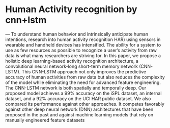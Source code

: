 # Human Activity recognition by cnn+lstm
— To understand human behavior and intrinsically
anticipate human intentions, research into human activity
recognition HAR) using sensors in wearable and handheld
devices has intensified. The ability for a system to use as few
resources as possible to recognize a user’s activity from raw data
is what many researchers are striving for. In this paper, we
propose a holistic deep learning-based activity recognition
architecture, a convolutional neural network-long short-term
memory network (CNN-LSTM). This CNN-LSTM approach
not only improves the predictive accuracy of human activities
from raw data but also reduces the complexity of the model
while eliminating the need for advanced feature engineering.
The CNN-LSTM network is both spatially and temporally deep.
Our proposed model achieves a 99% accuracy on the iSPL
dataset, an internal dataset, and a 92% accuracy on the UCI
HAR public dataset. We also compared its performance against
other approaches. It competes favorably against other deep
neural network (DNN) architectures that have been proposed in
the past and against machine learning models that rely on
manually engineered feature datasets
